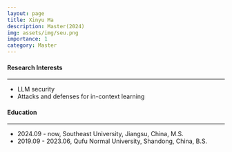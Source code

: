 ```yaml
---
layout: page
title: Xinyu Ma
description: Master(2024)
img: assets/img/seu.png
importance: 1
category: Master
---
```


#### Research Interests
---
  - LLM security
  - Attacks and defenses for in-context learning

#### Education
---
  - 2024.09 - now, Southeast University, Jiangsu, China, M.S.
  - 2019.09 - 2023.06, Qufu Normal University, Shandong, China, B.S.
